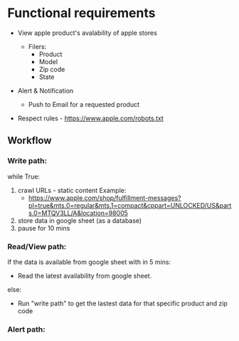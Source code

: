 # Functional requirements
- View apple product's avalability of apple stores
    - Filers:
        - Product
        - Model
        - Zip code
        - State

- Alert & Notification
    - Push to Email for a requested product

- Respect rules - https://www.apple.com/robots.txt

## Workflow
### Write path:
while True:
1. crawl URLs - static content
   Example:
   - https://www.apple.com/shop/fulfillment-messages?pl=true&mts.0=regular&mts.1=compact&cppart=UNLOCKED/US&parts.0=MTQV3LL/A&location=98005
2. store data in google sheet (as a database)
3. pause for 10 mins

### Read/View path:

If the data is available from google sheet with in 5 mins:

- Read the latest availability from google sheet.
 
else:
- Run "write path" to get the lastest data for that specific product and zip code

### Alert path:


